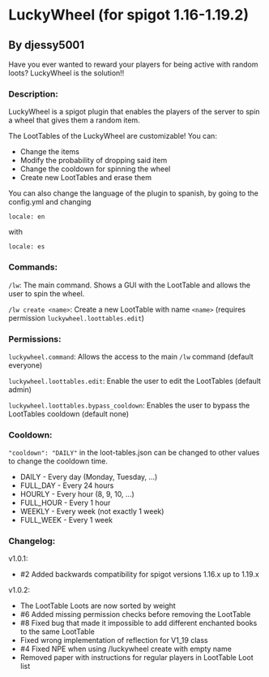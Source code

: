 LuckyWheel (for spigot 1.16-1.19.2)
==========
By djessy5001
-------

Have you ever wanted to reward your players for being active with random loots? LuckyWheel is the solution!!

### Description:

LuckyWheel is a spigot plugin that enables the players of the server to spin a wheel
that gives them a random item.

The LootTables of the LuckyWheel are customizable! You can:

- Change the items
- Modify the probability of dropping said item
- Change the cooldown for spinning the wheel
- Create new LootTables and erase them

You can also change the language of the plugin to spanish, by going to the config.yml
and changing

`locale: en`

with

`locale: es`

### Commands:

`/lw`: The main command. Shows a GUI with the LootTable and allows the user to spin the wheel.

`/lw create <name>`: Create a new LootTable with name `<name>` (requires permission `luckywheel.loottables.edit`)

### Permissions:

`luckywheel.command`: Allows the access to the main `/lw` command (default everyone)

`luckywheel.loottables.edit`: Enable the user to edit the LootTables (default admin)

`luckywheel.loottables.bypass_cooldown`: Enables the user to bypass the LootTables cooldown (default none)

### Cooldown:

`"cooldown": "DAILY"` in the loot-tables.json can be changed to other values to change the
cooldown time.

- DAILY - Every day (Monday, Tuesday, ...)
- FULL_DAY - Every 24 hours
- HOURLY - Every hour (8, 9, 10, ...)
- FULL_HOUR - Every 1 hour
- WEEKLY - Every week (not exactly 1 week)
- FULL_WEEK - Every 1 week

### Changelog:

v1.0.1:

- #2 Added backwards compatibility for spigot versions 1.16.x up to 1.19.x

v1.0.2:

- The LootTable Loots are now sorted by weight
- #6 Added missing permission checks before removing the LootTable
- #8 Fixed bug that made it impossible to add different enchanted books to the same LootTable
- Fixed wrong implementation of reflection for V1_19 class
- #4 Fixed NPE when using /luckywheel create with empty name
- Removed paper with instructions for regular players in LootTable Loot list
